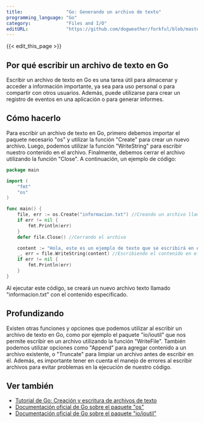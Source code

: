 ```yaml
---
title:                "Go: Generando un archivo de texto"
programming_language: "Go"
category:             "Files and I/O"
editURL:              "https://github.com/dogweather/forkful/blob/master/content/es/go/writing-a-text-file.md"
---
```


{{< edit_this_page >}}

## Por qué escribir un archivo de texto en Go

Escribir un archivo de texto en Go es una tarea útil para almacenar y acceder a información importante, ya sea para uso personal o para compartir con otros usuarios. Además, puede utilizarse para crear un registro de eventos en una aplicación o para generar informes.

## Cómo hacerlo

Para escribir un archivo de texto en Go, primero debemos importar el paquete necesario "os" y utilizar la función "Create" para crear un nuevo archivo. Luego, podemos utilizar la función "WriteString" para escribir nuestro contenido en el archivo. Finalmente, debemos cerrar el archivo utilizando la función "Close". A continuación, un ejemplo de código:

```Go
package main

import (
	"fmt"
	"os"
)

func main() {
	file, err := os.Create("informacion.txt") //Creando un archivo llamado "informacion.txt"
	if err != nil {
		fmt.Println(err)
	}
	defer file.Close() //Cerrando el archivo

	content := "Hola, este es un ejemplo de texto que se escribirá en el archivo de texto." //Contenido a escribir en el archivo
	_, err = file.WriteString(content) //Escribiendo el contenido en el archivo
	if err != nil {
		fmt.Println(err)
	}
}
```

Al ejecutar este código, se creará un nuevo archivo texto llamado "informacion.txt" con el contenido especificado.

## Profundizando

Existen otras funciones y opciones que podemos utilizar al escribir un archivo de texto en Go, como por ejemplo el paquete "io/ioutil" que nos permite escribir en un archivo utilizando la función "WriteFile". También podemos utilizar opciones como "Append" para agregar contenido a un archivo existente, o "Truncate" para limpiar un archivo antes de escribir en él. Además, es importante tener en cuenta el manejo de errores al escribir archivos para evitar problemas en la ejecución de nuestro código.

## Ver también

- [Tutorial de Go: Creación y escritura de archivos de texto](https://www.digitalocean.com/community/tutorials/how-to-create-a-file-in-go)
- [Documentación oficial de Go sobre el paquete "os"](https://pkg.go.dev/os)
- [Documentación oficial de Go sobre el paquete "io/ioutil"](https://pkg.go.dev/io/ioutil)